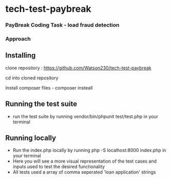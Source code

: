 # tech-test-paybreak

### PayBreak Coding Task - load fraud detection

### Approach


## Installing

clone repository : https://github.com/Watson230/tech-test-paybreak

cd into cloned repository 

Install composer files -  composer insteall

## Running the test suite

- run the test suite by running vendor/bin/phpunit test/test.php in your terminal

## Running locally 

- Run the index.php locally by running php -S localhost:8000 index.php in your terminal
- Here you will see a more visual representation of the test cases and inputs used to test the desired functionality
- All tests used a array of comma seperated 'loan application' strings